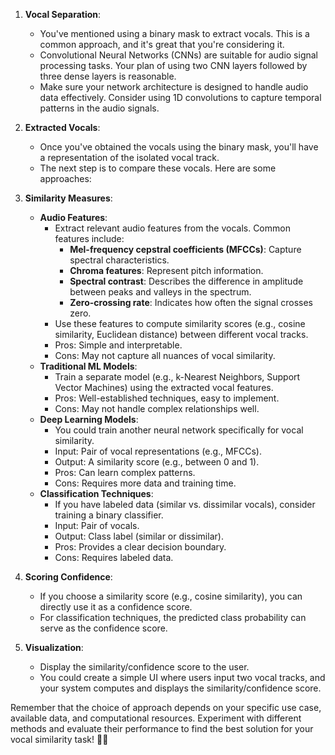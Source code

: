 1. **Vocal Separation**:
    - You've mentioned using a binary mask to extract vocals. This is a common approach, and it's great that you're considering it.
    - Convolutional Neural Networks (CNNs) are suitable for audio signal processing tasks. Your plan of using two CNN layers followed by three dense layers is reasonable.
    - Make sure your network architecture is designed to handle audio data effectively. Consider using 1D convolutions to capture temporal patterns in the audio signals.

2. **Extracted Vocals**:
    - Once you've obtained the vocals using the binary mask, you'll have a representation of the isolated vocal track.
    - The next step is to compare these vocals. Here are some approaches:

3. **Similarity Measures**:
    - **Audio Features**:
        - Extract relevant audio features from the vocals. Common features include:
            - **Mel-frequency cepstral coefficients (MFCCs)**: Capture spectral characteristics.
            - **Chroma features**: Represent pitch information.
            - **Spectral contrast**: Describes the difference in amplitude between peaks and valleys in the spectrum.
            - **Zero-crossing rate**: Indicates how often the signal crosses zero.
        - Use these features to compute similarity scores (e.g., cosine similarity, Euclidean distance) between different vocal tracks.
        - Pros: Simple and interpretable.
        - Cons: May not capture all nuances of vocal similarity.
    - **Traditional ML Models**:
        - Train a separate model (e.g., k-Nearest Neighbors, Support Vector Machines) using the extracted vocal features.
        - Pros: Well-established techniques, easy to implement.
        - Cons: May not handle complex relationships well.
    - **Deep Learning Models**:
        - You could train another neural network specifically for vocal similarity.
        - Input: Pair of vocal representations (e.g., MFCCs).
        - Output: A similarity score (e.g., between 0 and 1).
        - Pros: Can learn complex patterns.
        - Cons: Requires more data and training time.
    - **Classification Techniques**:
        - If you have labeled data (similar vs. dissimilar vocals), consider training a binary classifier.
        - Input: Pair of vocals.
        - Output: Class label (similar or dissimilar).
        - Pros: Provides a clear decision boundary.
        - Cons: Requires labeled data.

4. **Scoring Confidence**:
    - If you choose a similarity score (e.g., cosine similarity), you can directly use it as a confidence score.
    - For classification techniques, the predicted class probability can serve as the confidence score.

5. **Visualization**:
    - Display the similarity/confidence score to the user.
    - You could create a simple UI where users input two vocal tracks, and your system computes and displays the similarity/confidence score.

Remember that the choice of approach depends on your specific use case, available data, and computational resources. Experiment with different methods and evaluate their performance to find the best solution for your vocal similarity task! 🎵🎤